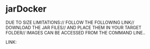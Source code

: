 # jarDocker

DUE TO SIZE LIMITATIONS://
FOLLOW THE FOLLOWING LINK//
DOWNLOAD THE JAR FILES//
AND PLACE THEM IN YOUR TARGET FOLDER//
IMAGES CAN BE ACCESSED FROM THE COMMAND LINE..


LINK:
